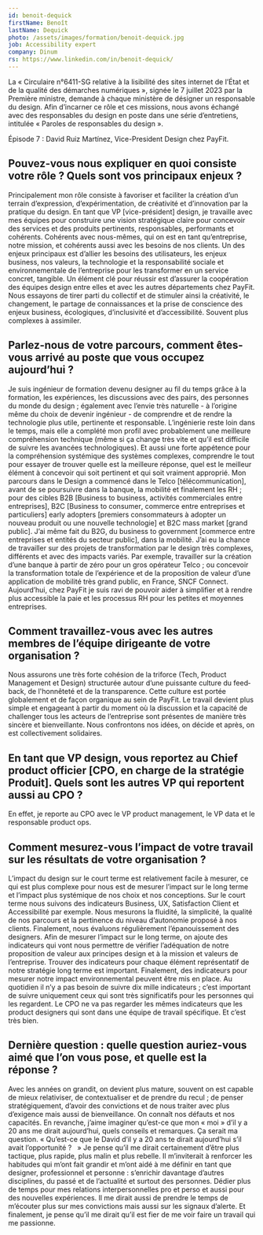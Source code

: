 ```yaml
---
id: benoit-dequick
firstName: Benoît
lastName: Dequick
photo: /assets/images/formation/benoit-dequick.jpg
job: Accessibility expert
company: Dinum
rs: https://www.linkedin.com/in/benoit-dequick/
---
```


<p class="fr-text--lead">La «&nbsp;Circulaire n°6411-SG relative à la lisibilité des sites internet de l’État et de la qualité des démarches numériques&nbsp;», signée le 7 juillet 2023 par la Première ministre, demande à chaque ministère de désigner un responsable du design. Afin d’incarner ce rôle et ces missions, nous avons échangé avec des responsables du design en poste dans une série d’entretiens, intitulée «&nbsp;Paroles de responsables du design&nbsp;».</p>
<p class="fr-text--lead">Épisode 7&nbsp;: David Ruiz Martínez, <span lang="en">Vice-President Design</span> chez PayFit.</p>

<h2 class="fr-h6">Pouvez-vous nous expliquer en quoi consiste votre rôle&nbsp;? Quels sont vos principaux enjeux&nbsp;?</h2>

Principalement mon rôle consiste à favoriser et faciliter la création d’un terrain d’expression, d’expérimentation, de créativité et d’innovation par la pratique du design. En tant que VP [vice-président] design, je travaille avec mes équipes pour construire une vision stratégique claire pour concevoir des services et des produits pertinents, responsables, performants et cohérents. Cohérents avec nous-mêmes, qui on est en tant qu’entreprise, notre mission, et cohérents aussi avec les besoins de nos clients.
Un des enjeux principaux est d’allier les besoins des utilisateurs, les enjeux business, nos valeurs, la technologie et la responsabilité sociale et environnementale de l’entreprise pour les transformer en un service concret, tangible.
Un élément clé pour réussir est d’assurer la coopération des équipes design entre elles et avec les autres départements chez PayFit. Nous essayons de tirer parti du collectif et de stimuler ainsi la créativité, le changement, le partage de connaissances et la prise de conscience des enjeux <span lang="en">business</span>, écologiques, d’inclusivité et d’accessibilité. Souvent plus complexes à assimiler.

<h2 class="fr-h6">Parlez-nous de votre parcours, comment êtes-vous arrivé au poste que vous occupez aujourd’hui&nbsp;?</h2>

Je suis ingénieur de formation devenu designer au fil du temps grâce à la formation, les expériences, les discussions avec des pairs, des personnes du monde du design&nbsp;; également avec l’envie très naturelle -&nbsp;à l’origine même du choix de devenir ingénieur&nbsp;- de comprendre et de rendre la technologie plus utile, pertinente et responsable. L’ingénierie reste loin dans le temps, mais elle a complété mon profil avec probablement une meilleure compréhension technique (même si ça change très vite et qu’il est difficile de suivre les avancées technologiques). Et aussi une forte appétence pour la compréhension systémique des systèmes complexes, comprendre le tout pour essayer de trouver quelle est la meilleure réponse, quel est le meilleur élément à concevoir qui soit pertinent et qui soit vraiment approprié.
Mon parcours dans le Design a commencé dans le Telco [télécommunication], avant de se poursuivre dans la banque, la mobilité et finalement les RH&nbsp;; pour des cibles <span lang="en">B2B [Business to business</span>, activités commerciales entre entreprises], <span lang="en">B2C [Business to consumer</span>, commerce entre entreprises et particuliers] <span lang="en">early adopters</span> [premiers consommateurs à adopter un nouveau produit ou une nouvelle technologie] et <span lang="en">B2C mass market</span> [grand public]. J’ai même fait du <span lang="en">B2G</span>, du <span lang="en">business to government</span> [commerce entre entreprises et entités du secteur public], dans la mobilité. J’ai eu la chance de travailler sur des projets de transformation par le design très complexes, différents et avec des impacts variés. Par exemple, travailler sur la création d’une banque à partir de zéro pour un gros opérateur Telco&nbsp;; ou concevoir la transformation totale de l’expérience et de la proposition de valeur d’une application de mobilité très grand public, en France, SNCF Connect. Aujourd’hui, chez PayFit je suis ravi de pouvoir aider à simplifier et à rendre plus accessible la paie et les processus RH pour les petites et moyennes entreprises.

<h2 class="fr-h6">Comment travaillez-vous avec les autres membres de l’équipe dirigeante de votre organisation&nbsp;?</h2>

Nous assurons une très forte cohésion de la triforce (Tech, <span lang="en">Product Management</span> et Design) structurée autour d’une puissante culture du <span lang="en">feedback</span>, de l'honnêteté et de la transparence. Cette culture est portée globalement et de façon organique au sein de PayFit. Le travail devient plus simple et engageant à partir du moment où la discussion et la capacité de challenger tous les acteurs de l’entreprise sont présentes de manière très sincère et bienveillante. Nous confrontons nos idées, on décide et après, on est collectivement solidaires. 

<h2 class="fr-h6">En tant que VP design, vous reportez au <span lang="en">Chief product officier</span> [<span lang="en">CPO</span>, en charge de la stratégie Produit]. Quels sont les autres VP qui reportent aussi au <span lang="en">CPO</span>&nbsp;?</h2>

En effet, je reporte au <span lang="en">CPO</span> avec le <span lang="en">VP product management</span>, le <span lang="en">VP data</span> et le responsable <span lang="en">product ops</span>. 

<h2 class="fr-h6">Comment mesurez-vous l’impact de votre travail sur les résultats de votre organisation&nbsp;?</h2>

L’impact du design sur le court terme est relativement facile à mesurer, ce qui est plus complexe pour nous est de mesurer l’impact sur le long terme et l’impact plus systémique de nos choix et nos conceptions.
Sur le court terme nous suivons des indicateurs <span lang="en">Business</span>, UX, Satisfaction Client et Accessibilité par exemple. Nous mesurons la fluidité, la simplicité, la qualité de nos parcours et la pertinence du niveau d’autonomie proposé à nos clients. Finalement, nous évaluons régulièrement l’épanouissement des designers.
Afin de mesurer l’impact sur le long terme, on ajoute des indicateurs qui vont nous permettre de vérifier l’adéquation de notre proposition de valeur aux principes design et à la mission et valeurs de l’entreprise. Trouver des indicateurs pour chaque élément représentatif de notre stratégie long terme est important. Finalement, des indicateurs pour mesurer notre impact environnemental peuvent être mis en place.
Au quotidien il n’y a pas besoin de suivre dix mille indicateurs&nbsp;; c’est important de suivre uniquement ceux qui sont très significatifs pour les personnes qui les regardent. Le <span lang="en">CPO </span> ne va pas regarder les mêmes indicateurs que les product designers qui sont dans une équipe de travail spécifique. Et c’est très bien.

<h2 class="fr-h6">Dernière question&nbsp;: quelle question auriez-vous aimé que l’on vous pose, et quelle est la réponse&nbsp;?</h2>

Avec les années on grandit, on devient plus mature, souvent on est capable de mieux relativiser, de contextualiser et de prendre du recul&nbsp;; de penser stratégiquement, d’avoir des convictions et de nous traiter avec plus d’exigence mais aussi de bienveillance. On connaît nos défauts et nos capacités.
En revanche, j’aime imaginer qu’est-ce que mon «&nbsp;moi&nbsp;» d’il y a 20 ans me dirait aujourd’hui, quels conseils et remarques. Ça serait ma question. «&nbsp;Qu’est-ce que le David d’il y a 20 ans te dirait aujourd’hui s’il avait l’opportunité&nbsp;? &nbsp; »
Je pense qu’il me dirait certainement d’être plus tactique, plus rapide, plus malin et plus rebelle. Il m’inviterait à renforcer les habitudes qui m’ont fait grandir et m’ont aidé à me définir en tant que designer, professionnel et personne&nbsp;: s’enrichir davantage d’autres disciplines, du passé et de l’actualité et surtout des personnes. Dédier plus de temps pour mes relations interpersonnelles pro et perso et aussi pour des nouvelles expériences. Il me dirait aussi de prendre le temps de m’écouter plus sur mes convictions mais aussi sur les signaux d’alerte. Et finalement, je pense qu’il me dirait qu’il est fier de me voir faire un travail qui me passionne.
